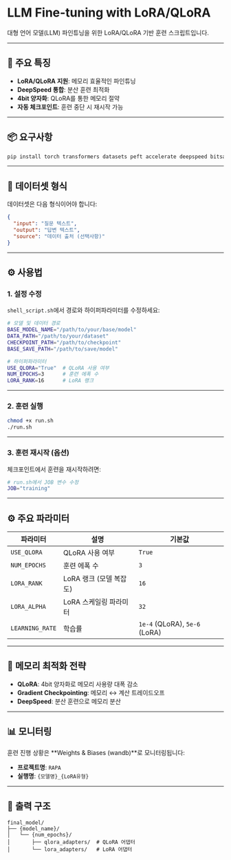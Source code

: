 # LLM Fine-tuning with LoRA/QLoRA

대형 언어 모델(LLM) 파인튜닝을 위한 LoRA/QLoRA 기반 훈련 스크립트입니다.

---

## 🔧 주요 특징

- **LoRA/QLoRA 지원**: 메모리 효율적인 파인튜닝
- **DeepSpeed 통합**: 분산 훈련 최적화  
- **4bit 양자화**: QLoRA를 통한 메모리 절약
- **자동 체크포인트**: 훈련 중단 시 재시작 가능

---

## 📦 요구사항

```bash
pip install torch transformers datasets peft accelerate deepspeed bitsandbytes wandb
```

---

## 📄 데이터셋 형식

데이터셋은 다음 형식이어야 합니다:

```json
{
  "input": "질문 텍스트",
  "output": "답변 텍스트", 
  "source": "데이터 출처 (선택사항)"
}
```

---

## ⚙️ 사용법

### 1. 설정 수정

`shell_script.sh`에서 경로와 하이퍼파라미터를 수정하세요:

```bash
# 모델 및 데이터 경로
BASE_MODEL_NAME="/path/to/your/base/model"
DATA_PATH="/path/to/your/dataset"
CHECKPOINT_PATH="/path/to/checkpoint"
BASE_SAVE_PATH="/path/to/save/model"

# 하이퍼파라미터
USE_QLORA="True"  # QLoRA 사용 여부
NUM_EPOCHS=3      # 훈련 에폭 수
LORA_RANK=16      # LoRA 랭크
```

---

### 2. 훈련 실행

```bash
chmod +x run.sh
./run.sh
```

---

### 3. 훈련 재시작 (옵션)

체크포인트에서 훈련을 재시작하려면:

```bash
# run.sh에서 JOB 변수 수정
JOB="training"
```

---

## ⚙️ 주요 파라미터

| 파라미터        | 설명                           | 기본값                     |
|------------------|----------------------------------|-----------------------------|
| `USE_QLORA`      | QLoRA 사용 여부                  | `True`                      |
| `NUM_EPOCHS`     | 훈련 에폭 수                     | `3`                         |
| `LORA_RANK`      | LoRA 랭크 (모델 복잡도)         | `16`                        |
| `LORA_ALPHA`     | LoRA 스케일링 파라미터           | `32`                        |
| `LEARNING_RATE`  | 학습률                            | `1e-4` (QLoRA), `5e-6` (LoRA) |

---

## 🧠 메모리 최적화 전략

- **QLoRA**: 4bit 양자화로 메모리 사용량 대폭 감소  
- **Gradient Checkpointing**: 메모리 ↔ 계산 트레이드오프  
- **DeepSpeed**: 분산 훈련으로 메모리 분산  

---

## 📊 모니터링

훈련 진행 상황은 **Weights & Biases (wandb)**로 모니터링됩니다:

- **프로젝트명**: `RAPA`  
- **실행명**: `{모델명}_{LoRA유형}`  

---

## 📁 출력 구조

```plaintext
final_model/
├── {model_name}/
│   └── {num_epochs}/
│       ├── qlora_adapters/  # QLoRA 어댑터
│       └── lora_adapters/   # LoRA 어댑터
```